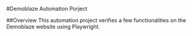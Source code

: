 #Demoblaze Automation Porject


##Overview
This automation project verifies a few functionalities on the Demoblaze website using Playwright.

